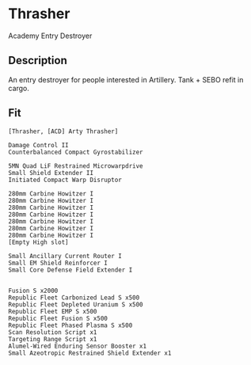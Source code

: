 # Thrasher

Academy Entry Destroyer

## Description

An entry destroyer for people interested in Artillery. Tank + SEBO refit in cargo.

## Fit

```
[Thrasher, [ACD] Arty Thrasher]

Damage Control II
Counterbalanced Compact Gyrostabilizer

5MN Quad LiF Restrained Microwarpdrive
Small Shield Extender II
Initiated Compact Warp Disruptor

280mm Carbine Howitzer I
280mm Carbine Howitzer I
280mm Carbine Howitzer I
280mm Carbine Howitzer I
280mm Carbine Howitzer I
280mm Carbine Howitzer I
280mm Carbine Howitzer I
[Empty High slot]

Small Ancillary Current Router I
Small EM Shield Reinforcer I
Small Core Defense Field Extender I


Fusion S x2000
Republic Fleet Carbonized Lead S x500
Republic Fleet Depleted Uranium S x500
Republic Fleet EMP S x500
Republic Fleet Fusion S x500
Republic Fleet Phased Plasma S x500
Scan Resolution Script x1
Targeting Range Script x1
Alumel-Wired Enduring Sensor Booster x1
Small Azeotropic Restrained Shield Extender x1
```

